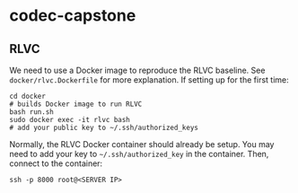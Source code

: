 # codec-capstone

## RLVC
We need to use a Docker image to reproduce the RLVC baseline. See `docker/rlvc.Dockerfile` for more explanation. If setting up for the first time:
```
cd docker
# builds Docker image to run RLVC
bash run.sh
sudo docker exec -it rlvc bash
# add your public key to ~/.ssh/authorized_keys
```

Normally, the RLVC Docker container should already be setup. You may need to add your key to `~/.ssh/authorized_key` in the container. Then, connect to the container:
```
ssh -p 8000 root@<SERVER IP>
```

